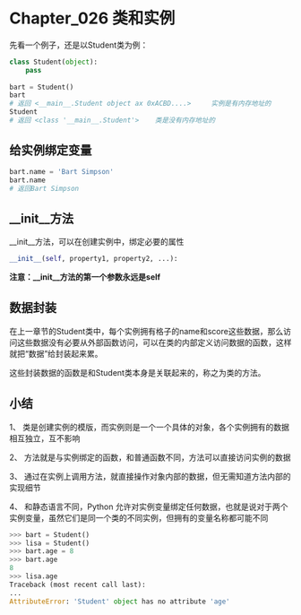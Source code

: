 # Chapter_026   类和实例

先看一个例子，还是以Student类为例：

```python
class Student(object):
    pass
    
bart = Student()
bart
# 返回 <__main__.Student object ax 0xACBD....>     实例是有内存地址的 
Student
# 返回 <class '__main__.Student'>    类是没有内存地址的
```

## 给实例绑定变量

```python
bart.name = 'Bart Simpson'
bart.name
# 返回Bart Simpson
```

## \_\_init\_\_方法

\_\_init\_\_方法，可以在创建实例中，绑定必要的属性

```python
__init__(self, property1, property2, ...):
```

**注意：\_\_init\_\_方法的第一个参数永远是self**


## 数据封装

在上一章节的Student类中，每个实例拥有格子的name和score这些数据，那么访问这些数据没有必要从外部函数访问，可以在类的内部定义访问数据的函数，这样就把“数据”给封装起来累。

这些封装数据的函数是和Student类本身是关联起来的，称之为类的方法。

## 小结

1、 类是创建实例的模版，而实例则是一个一个具体的对象，各个实例拥有的数据相互独立，互不影响

2、 方法就是与实例绑定的函数，和普通函数不同，方法可以直接访问实例的数据

3、 通过在实例上调用方法，就直接操作对象内部的数据，但无需知道方法内部的实现细节

4、 和静态语言不同，Python 允许对实例变量绑定任何数据，也就是说对于两个实例变量，虽然它们是同一个类的不同实例，但拥有的变量名称都可能不同

```python
>>> bart = Student()
>>> lisa = Student()
>>> bart.age = 8
>>> bart.age
8
>>> lisa.age
Traceback (most recent call last):
...
AttributeError: 'Student' object has no attribute 'age'
```
